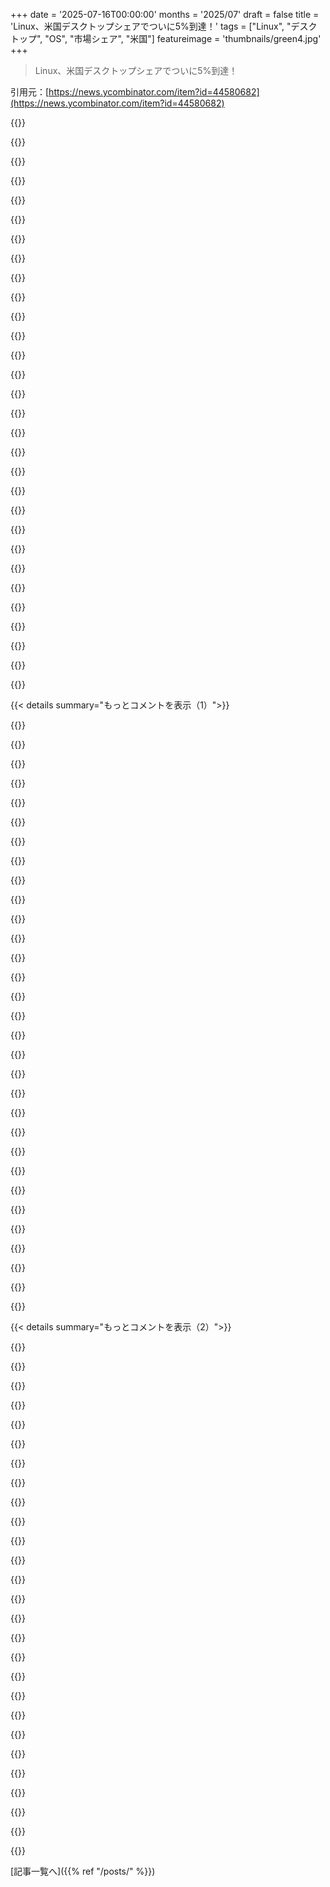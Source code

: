 +++
date = '2025-07-16T00:00:00'
months = '2025/07'
draft = false
title = 'Linux、米国デスクトップシェアでついに5%到達！'
tags = ["Linux", "デスクトップ", "OS", "市場シェア", "米国"]
featureimage = 'thumbnails/green4.jpg'
+++

> Linux、米国デスクトップシェアでついに5%到達！

引用元：[https://news.ycombinator.com/item?id=44580682](https://news.ycombinator.com/item?id=44580682)




{{<matomeQuote body="Linuxデスクトップのシェアが5%になったって言うけど、これってPC利用者が減った中で相対的に増えただけ？<br>ゲーマー以外は仕事用PCくらいしか持ってないし、みんなスマホやタブレットで済ませてるよね。<br>Steam Deckのおかげで増えたのは明らかだけど、それってLinux Desktopって呼べるの？AndroidをLinuxに含めないのと同じじゃない？" userName="nerdjon" createdAt="2025/07/16 11:53:47" color="#ff5733">}}




{{<matomeQuote body="君の言うことには同意なんだけど、Steam DeckがLinux Desktopじゃないってのは違うと思うな。<br>AndroidはLinuxカーネルを使ってるだけだけど、SteamOSはArch LinuxベースのLinuxディストリビューションだよ。<br>「デスクトップモード」で使えば、まさにLinux Desktopそのものだからね。" userName="palata" createdAt="2025/07/16 12:13:20" color="#ff5c5c">}}




{{<matomeQuote body="Androidのシステムって、Linuxカーネルって言っても、何百万行ものパッチコードがあって、現在の形では本流には絶対入らないよ。<br>もちろん、他の「Linux」組み込みデバイスと大差ないけど、デスクトップシステムで標準的なものとはかなり違うね。" userName="zozbot234" createdAt="2025/07/16 12:28:37" color="">}}




{{<matomeQuote body="それでもLinuxカーネルって数えていいと思うな。システムコールAPIは変わってないし、主にBSPレベルでの違いでしょ？<br>言い換えると、メーカーが変更を主流化しようとすればできるし、そうすればみんなにとって良いことなのにね。" userName="palata" createdAt="2025/07/16 12:36:09" color="">}}




{{<matomeQuote body="「Linuxカーネル」って技術的には正しいかもしれないけど、Linuxソフトウェアが動かないなら、実際には何の意味もないよ。" userName="fsflover" createdAt="2025/07/16 12:47:25" color="">}}




{{<matomeQuote body="これはLinuxが提供するものを過小評価しすぎだよ。AndroidのソフトウェアはLinuxソフトウェアだからね。" userName="MatthewPhillips" createdAt="2025/07/16 12:49:47" color="">}}




{{<matomeQuote body="完全に互換性がないから、実際には別のOSだね。価値がないってわけじゃないけどさ。" userName="fsflover" createdAt="2025/07/16 12:51:42" color="">}}




{{<matomeQuote body="周りの人がPC使わないって面白いね。アメリカのどこ出身なの？<br>俺はEUの中央の小国だけど、みんな個人用のPCやノートPCを持ってるよ。でも最近は子供たちがスマホやタブレットを学校やTikTok、YouTube、ゲームに使ってるから、PC使う子は少数派だね。<br>ゲーマーは主にPC (Windows、アンチチートのせいでね) を使うけど、コンソールは少数派。昔は海賊版が合法だった影響もあるかもね。<br>Steamのおかげでゲームの海賊版は減ったけど、値段はUSと同じかそれ以上で、平均給料は5分の1ってのがね。ここでは「特定の市場」、つまり「みんな買うしみんなバカ」って呼んでるよ。" userName="Fokamul" createdAt="2025/07/16 13:23:53" color="#45d325">}}




{{<matomeQuote body="人によるんだろうね。俺は最近親戚を訪ねた時、ノートPCとスマホを持っていったけど、ノートPCはほとんど使わなかったな。<br>でも、兄貴はいつもノートPCを使ってるし、甥っ子や姪っ子も使ってたよ。みんなスマホは持ってるけどね。<br>ゲームだけがPCを使う理由じゃない。論文を書いたりするのにスマホじゃ大変だからさ。" userName="adamc" createdAt="2025/07/16 13:07:43" color="">}}




{{<matomeQuote body="今どきの高校生は家族みんなスマホだけで論文書いてるらしい。" userName="dmd" createdAt="2025/07/16 13:18:54" color="">}}




{{<matomeQuote body="Steam DeckをLinuxデスクトップと数えるなら、SwitchとかPS5、Xboxもデスクトップに含めてOSの割合を計算しなきゃおかしいって。" userName="paulcole" createdAt="2025/07/16 13:22:23" color="#ff33a1">}}




{{<matomeQuote body="（US minnesota）の新入社員がPC持ってないって。航空券も税金申告もスマホかiPadでやるってさ。デスクトップが必要ってのはミレニアル世代の考えらしいよ。" userName="jabroni_salad" createdAt="2025/07/16 14:03:54" color="">}}




{{<matomeQuote body="SteamOSは確かにギリギリだね。ブラウザデータだとデスクトップモード利用者しかカウントされてないかも？<br>Steam DeckユーザーがLinuxだと知ってるか、Windows版があったら乗り換えるかって議論は必要だよ。" userName="nerdjon" createdAt="2025/07/16 12:21:00" color="#ff5733">}}




{{<matomeQuote body="1986年からPC使ってるけど、今はスマホで何でもできる。税金も航空券もTrelloもね。妻もiPad AirとBluetoothキーボード、マウスで“コンピューター”として使ってるよ。" userName="scarface_74" createdAt="2025/07/16 14:22:17" color="#785bff">}}




{{<matomeQuote body="Termuxを試してみてよ。Android上でX11とか、いろんなLinuxソフトウェアが問題なく動くから驚くよ。" userName="hagbard_c" createdAt="2025/07/16 13:02:18" color="">}}




{{<matomeQuote body="＞ The Steam Deck very much runs Linux Desktop. Android runs the Linux kernel, but everything else is different.Linux is a kernel.<br>Steam DeckはLinuxデスクトップだよ。AndroidはLinuxカーネル使ってるけど他は別物。「Linuxはカーネルだ」って言ってるけど、それだけじゃないんだよ。" userName="kube-system" createdAt="2025/07/16 12:31:59" color="#ff33a1">}}




{{<matomeQuote body="Steam DeckはノーマルモードでもLinuxデスクトップだよ。Linuxのinitシステムとか使ってるし、ターミナル開けばLinuxだ。<br>ユーザーがLinuxだと気にしないのが目標なんだ。企業がLinuxに移行できたら大きいよ。" userName="palata" createdAt="2025/07/16 12:26:00" color="#ff33a1">}}




{{<matomeQuote body="https://github.com/termux-play-store/" userName="fsflover" createdAt="2025/07/16 13:30:14" color="">}}




{{<matomeQuote body="これってGoogleのポリシーが原因だろ。F-DroidからはTermuxをインストールできるし。<br>AndroidがひどいOSだって議論はまた別の話だよね。" userName="jraph" createdAt="2025/07/16 13:45:05" color="">}}




{{<matomeQuote body="Androidのセキュリティ要件強化、特にAndroid 10での更新がTermuxの使用を劇的に困難にしたんだ。ダウンロードしたファイルを直接実行できなくしちゃったからね。TermuxアプリはAndroid 9のtargetSdkVersionを使うことでこれを回避したけど、それだとAndroid 10の要件と互換性がないってことになる。Androidレベル9はAndroid 2 Gingerbread（2010年！）の頃のだよ。https://apilevels.com/<br>今のところTermuxが動くのに大きな障壁ではないし、Androidはこれからもずっと後方互換性を保つかもしれない。でもこれは、Termuxが新しいAndroid機能をビルドしたり使ったりできないってこと。Termuxは、Androidが基本的なLinuxユーザーランドのユースケースに不親切になったせいで、本当に古いAndroidバージョンに縛られちゃってるんだ。ダウンロードしたコードを実行できないってのが大きいみたいだけど、これって「単なる技術的な問題」に見えるけど、この技術的な問題がAndroidが独自のユーザーランドの外に拡大するのを本当に妨げてきたんだよ。" userName="jauntywundrkind" createdAt="2025/07/16 15:11:56" color="">}}




{{<matomeQuote body="俺の知ってる人はみんな、普段のコンピューティングをスマホやタブレットに移しちゃったんだよな。残りのデスクトップ／ラップトップユーザーも、9割はブラウザで作業してるって感じ。だからUbuntuみたいなLinuxディストリビューションが、もっと多くの人にとって使いやすくなってるってことだろ。" userName="itsoktocry" createdAt="2025/07/16 13:11:32" color="#38d3d3">}}




{{<matomeQuote body="お前は鈍感だな。Steam Deckユーザーの99%は、エミュレーションとかDiscordの設定以外でデスクトップモードなんてまず使わないだろ。一般的に言って、それじゃSteam DeckユーザーはAndroidを使ってる人たちと何ら変わらないLinuxユーザーだってことになるぞ。" userName="jorvi" createdAt="2025/07/16 14:57:16" color="#ff5c5c">}}




{{<matomeQuote body="Steam Deckには、デフォルトでメニューからアクセスできるデスクトップモードがあるんだ。それって、デスクトップアイコンとか全部あるKDEそのものだよ。" userName="IsTom" createdAt="2025/07/16 13:27:44" color="">}}




{{<matomeQuote body="もしすべての作業をブラウザで済ませるんだったら、面倒が少なくてバッテリーも長持ちするiPadと、普通のBluetoothキーボードやマウスを使う方がいいじゃん。なんで俺がLinuxシステムを勧めなきゃいけないんだよ？" userName="scarface_74" createdAt="2025/07/16 14:27:39" color="">}}




{{<matomeQuote body="標準メニューから選ぶだけで、従来のデスクトップに行けてLibreOfficeやFirefoxが使えるんだぜ。Switchでそんなことできる？USBドックにモニター、マウス、キーボードを繋いでGIMPで画像編集もできるんだ。PS5でできる？Steam DeckのUIが気に入ったら、デスクトップにパッケージをインストールしてログイン時に選ぶだけで、この機能がほぼ全部手に入る。俺も実際ゲーミングPCにSteamOS 3 UIを入れてるけど、すごく調子いいよ。PS5のUIとかPlayStationのゲームをBSD機にインストールできるか？" userName="happymellon" createdAt="2025/07/16 14:20:42" color="#ff5733">}}




{{<matomeQuote body="実際には、LinuxっていろんなOSのファミリーなんだよね。POSIX中心のものもあればそうじゃないものもあるし。「OS」って何を数えるんだ？Linux + gnuユーザーランド + Gnome？それともKDE？組み込みLinux？ChromeOSはカウントするの？LGのWebOSは？" userName="vkazanov" createdAt="2025/07/16 13:08:45" color="#45d325">}}




{{<matomeQuote body="君はOSの話をしてるのに、話し相手はカーネルの話をしてるんだな。Linuxカーネルには標準Linuxユーザー空間とは別のメリットがあるんだ。標準LinuxディストリビューションとAndroidが同じカーネルを共有してるって事実が、全く意味ないって言うのは、Linuxカーネルを過小評価してるって俺も思うよ。ただ、この二つのOSがほとんど互換性がないってことを覚えておくのも重要だね。この二つのOSがカーネルを共有してることには、Android開発からの改善が標準Linuxディストリビューションにも恩恵をもたらす可能性があるとか、TermuxやWaydroidみたいな実用的な意味合いがあるんだ。" userName="jraph" createdAt="2025/07/16 13:03:34" color="#38d3d3">}}




{{<matomeQuote body="そんなことないよ。Termuxみたいに、chroot環境の中で普通のLinuxソフトウェアを使うことだってできるんだから。" userName="jchw" createdAt="2025/07/16 13:52:45" color="">}}




{{<matomeQuote body="デスクトップLinuxには明確な範囲があるんだし、みんな分かってるはずだろ？AndroidでLibreOfficeとかGnome、KDE、Xfceとかをインストールできるのか？Debianのリポジトリにあるパッケージの何%がAndroidで使えるんだよ？" userName="oblio" createdAt="2025/07/16 13:31:28" color="#45d325">}}




{{<matomeQuote body="彼の言いたかったことはLinuxじゃないってことじゃなくて、デスクトップじゃないってことだよ。もしゲーム機もデスクトップに含めるなら、Linuxじゃないゲーム機も数えるべきで、そうすれば5%って数字はもっと低くなるんじゃないかな。" userName="MostlyStable" createdAt="2025/07/16 14:21:33" color="">}}




{{< details summary="もっとコメントを表示（1）">}}

{{<matomeQuote body="AndroidはLinuxだけど、AndroidはGNU/Linuxじゃないんだ。記事は明らかにGNU/Linuxについて書いてる。よくある「ちょっと口を挟ませてくれ…」ってやつだけど、Androidの状況がまさにそれの良い例だよ。" userName="cherryteastain" createdAt="2025/07/16 13:56:29" color="#785bff">}}




{{<matomeQuote body="e-wasteリサイクル会社の再整備部門で働いてるんだ。ライセンスとか認証のせいでWindows付きは売れないんだよね。同僚はUbuntuを入れるけど、俺はLinux Mintを入れてるよ。みんながLinuxを使い続けるかWindowsに戻すかは分からないけど、貢献してるって思えるのは嬉しいな。<br>ついでにグッズのリンクも貼っとくね: https://www.ebay.com/str/evolutionecycling" userName="theandrewbailey" createdAt="2025/07/16 10:57:48" color="#45d325">}}




{{<matomeQuote body="これって、高齢者とか貧しい人とかがLinuxマシンを受け取ってるってことかな？企業やゲーマーはWindowsを使い続けるだろうけど、ネットサーフィン程度ならLinuxでも十分喜ばれるはず。<br>あと、多くの人がスマホに移行してPCを使わなくなってるのも驚かないよ。開発者とか本当にPCが必要な人は、強制再起動とかイライラするMicrosoftのせいで、結局Linuxを使う傾向にあるんだ。" userName="whizzter" createdAt="2025/07/16 11:36:39" color="#ff5733">}}




{{<matomeQuote body="個人的な話だけど、SteamのProton互換性レイヤーってのがWindows専用ゲームをLinuxで動かせて、これがめちゃくちゃ良く動くんだ。もう何年もWindowsにログインしてないよ。" userName="WJW" createdAt="2025/07/16 11:43:38" color="">}}




{{<matomeQuote body="WindowsのライセンスってBIOSに書き込まれてるから、再インストールしたら自動で認識されると思ってたんだけど？" userName="shaunpud" createdAt="2025/07/16 11:41:48" color="">}}




{{<matomeQuote body="みんな言うけど、俺のGNU/Linux環境（Debian with KDE）でSteamゲームを動かすのは失敗の方が多いんだ。同じハードの友達はProtonでほぼ動くのに、俺はダメ。AMDgpuのドライバーとか色々試したけど直らないんだよね。Steamの再生ボタン押しても起動しないことが多くて、結局Windowsに再起動しないと遊べないゲームが多いよ。昔WINEでStarCraft 2とか動かした時の方がうまくいったくらい。まだまだ誰にとってもスムーズってわけじゃないんだな。" userName="zelphirkalt" createdAt="2025/07/16 15:05:49" color="#ff33a1">}}




{{<matomeQuote body="古いMacBook ProでゲームするためだけにWindows使ってるんだけど、めちゃくちゃ軽量でSteamがちゃんと動くLinuxディストロでおすすめないかな？バックグラウンドプロセスは少ないのがいいんだけど。" userName="latexr" createdAt="2025/07/16 12:07:16" color="">}}




{{<matomeQuote body="もう10年くらいLinuxでゲームしてるけど、Windowsマシンは一台も持ってないよ。昔はゲームが動かなくてイライラすることもあったけど、今はHelldivers 2とかDOOMもWindowsより良いパフォーマンスで遊べるんだ。ROG AllyにもBazziteを最初から入れてるし、外出先でもゲームしてる。Linuxでのゲーム環境はどんどん良くなってるってことさ。" userName="alias_neo" createdAt="2025/07/16 12:50:48" color="#ff5733">}}




{{<matomeQuote body="それだと、前の所有者のWindowsキーでライセンスされたマシンを再販することになるから、もっと悪い状況になるかもね。" userName="aquova" createdAt="2025/07/16 11:44:39" color="">}}




{{<matomeQuote body="俺はMacユーザーだけど、UnraidサーバーのVMでWindows 11とBazziteを比べたんだ。Windows 11はインストールもUIもGPUドライバの問題も最悪だったけど、Bazziteは2クリックで動いたよ。最新ドライバやNvidiaサポート、一部のアンチチートはLinuxじゃ難しいけど、数年前のゲームやハードならLinuxの方がずっと快適だね。" userName="threetonesun" createdAt="2025/07/16 15:09:03" color="#ff5c5c">}}




{{<matomeQuote body="長年Linuxデスクトップ使ってるけど、うちには中古ノートPCが4台、新品が3台あるんだ。中古を買うのは最新ハードウェアは要らないし、昔から古いハードの方がLinuxやBSDと相性良かったから。それに安く高品質なのが手に入るしね。なんでそんなにノートPCが多いかって？　ノートPCはハンドバッグみたいなもんで、TPOに合わせるんだよ。" userName="exiguus" createdAt="2025/07/16 12:45:07" color="#ff5c5c">}}




{{<matomeQuote body="中古PC販売で働いてたけど、Windows 95～XP時代はそうじゃなかったな。TPMやEFIの登場はそれ以降だから、新しいシステムだとライセンスをPCに紐付けするやり方もあるかもしれないけど、BIOSじゃないよ。" userName="ergsef" createdAt="2025/07/16 11:44:52" color="">}}




{{<matomeQuote body="キーがハードウェアに紐付いてて、そもそも移行できないなら、どうしてそれが悪いって言えるんだ？" userName="art0rz" createdAt="2025/07/16 11:50:53" color="">}}




{{<matomeQuote body="どこまで軽量を求めるかにもよるけど、たぶんXFCE Ubuntu（Xubuntu）がすごくいいよ。歴史的に見ても、機能が充実してて、余計なものが少ないからね。" userName="tomrod" createdAt="2025/07/16 12:15:57" color="">}}




{{<matomeQuote body="Debianは、testingバックポートを使っても、ちゃんと動くのに必要な最新ソフトへのアクセスが足りないよ。俺は長年Debianユーザーだけど、最近はDebianを自分のデバイスに居場所を見つけるのが本当に大変なんだ。" userName="esseph" createdAt="2025/07/16 15:21:16" color="#45d325">}}




{{<matomeQuote body="俺も同じだよ。数年前にThinkPad T450がすごく気に入って、オンラインで5台も買ったんだ。合計でだいたい300米ドルくらいかな。もう二度とノートPCを買う必要はないかもね。" userName="tempfile" createdAt="2025/07/16 12:50:58" color="">}}




{{<matomeQuote body="俺はWindows 11が大嫌いで、まだ自分のPCではWindows 10（IoT）を使ってるよ（SolusとMintも使ってるけどね）。それはさておき、最初の段落で君が言ってるような経験は一度もないな。" userName="kwanbix" createdAt="2025/07/16 15:16:47" color="">}}




{{<matomeQuote body="どうやって自動更新してる？　俺はMintを始めたばかりだけど、ソフトウェアインストーラーやアップデーターがまだ管理者パスワードを要求するのにガッカリしてるんだ。" userName="Pxtl" createdAt="2025/07/16 15:24:50" color="">}}




{{<matomeQuote body="どのSteam使ってる？Snap、Flatpack、Native版で問題あるって聞くね。<br>Protonも試せるバージョンが色々あるし、俺はいつもexperimentalか9を使ってるよ。" userName="ecshafer" createdAt="2025/07/16 15:23:47" color="#45d325">}}




{{<matomeQuote body="それはBIOSじゃなくてACPIテーブルのACPI Non-Volatile RAM（NVRAM）にあるよ。<br>一般ユーザーなら有効にできるかもしれないけど、修理店は法的にできないだろうね。" userName="mr_toad" createdAt="2025/07/16 12:03:11" color="">}}




{{<matomeQuote body="最近Debianの代わりにどのディストリビューション使ってる？<br>俺は数年Fedora Workstationを使ってて、AMD GPUでカーネル付属のドライバだとSteamとProton Experimentalの体験は最高だよ。<br>たまにDebian系が恋しくなるけど、Fedora Workstationみたいに動く.debパッケージのディストリビューションが他に分からないんだよね。" userName="doodlesdev" createdAt="2025/07/16 15:31:40" color="#ff5733">}}




{{<matomeQuote body="軽量性についてだけど、ゲームを動かすときにシステムが消費するリソースはできるだけ少ない方がいい。<br>古いPCだから、ちょっとしたことでも重要なんだ。<br>XFCE Ubuntu（Xubuntu）だね。ありがとう、調べてみるよ。" userName="latexr" createdAt="2025/07/16 12:19:01" color="">}}




{{<matomeQuote body="今一番の問題はWindows 10のEOLが近いことだね。<br>多くのPCは（Intel第8世代やZen 2以前）Windows 11の公式サポート外になるくらい古いだろうね。" userName="zozbot234" createdAt="2025/07/16 11:55:27" color="#785bff">}}




{{<matomeQuote body="まあ、20年も経てば色々変わるよね。<br>https://support.microsoft.com/en-us/windows/activate-windows...<br>https://superuser.com/questions/1575650/how-does-a-windows-d..." userName="jve" createdAt="2025/07/16 11:55:36" color="">}}




{{<matomeQuote body="Bazziteをチェックしてみて。<br>あれは汎用ハードウェアでSteamOSを再現するために始まったんだ。<br>AMD GPUを持ってるなら、SteamOS自体を試すのもアリだよ。携帯用だけどね。" userName="delecti" createdAt="2025/07/16 12:46:31" color="#38d3d3">}}




{{<matomeQuote body="これはNvidia GPUを持ってないか、D3D12ゲームをプレイしない場合だけ当てはまる話だね。<br>試してみたら、NvidiaにはD3D12のGPU限定ゲームでWindowsと比べて最大25%もパフォーマンスが下がる既知の不具合があるんだ。<br>すぐにWindowsに戻したよ。<br>一番使われてるGPUベンダーでこんな深刻な不具合があるのに、なんでみんなLinuxでゲームを推すのか理解できない。<br>Steamは75%って言ってるし、Nvidiaの社員も修正は簡単じゃないから修正時期を約束できないって言ってた。1年以上前の問題だよ。<br>CUDAに影響ないから、絶対直さないだろうね。https://github.com/NVIDIA/egl-wayland/issues/164#issuecommen..." userName="agoodusername63" createdAt="2025/07/16 15:29:09" color="#ff33a1">}}




{{<matomeQuote body="PCを受け取るのは高齢者や貧困層とか？<br>うちのビジネスは他の再販業者や企業向けが多いよ。<br>ちなみに、ここで働き始めるずっと前、15年くらい前に親のPCのXPをXubuntuに替えたんだ。<br>「Windowsみたいに使えるよ」って言って、メールやウェブ、ソリティアの使い方、シャットダウンの仕方を教えた。<br>適当なHPのプリンターやスキャナーも問題なく動いたよ！<br>「元に戻して」って電話が来るかと思ったけど、結局来なかったね。<br>（しいて言えば、母さんがソリティア（gnome-games版）が違うって言ったくらいで、クロックダイトに変更する方法を教えたらOKだった）。<br>もし「XubuntuがWindowsみたいに使える」って表現が気に障ったなら言っておくけど、ほとんどの人はOSのカーネルがどう設計されてるかなんて気にしないんだ。<br>彼らが気にするのはスタートメニューとか、角のXマークでプログラムが閉まることとかだよ。" userName="theandrewbailey" createdAt="2025/07/16 13:34:11" color="#ff5c5c">}}




{{<matomeQuote body="BIOSにライセンスが焼き付いてるんじゃなくて、マイクロソフトがハードウェアIDとライセンスを紐付けたデータベースを持ってるんだよ。譲渡可能なライセンスもエンタープライズ版のボリュームライセンスも違うから、元のPCがどんなWindowsライセンスで売られたかによるね。" userName="layer8" createdAt="2025/07/16 12:02:30" color="#ff5733">}}




{{<matomeQuote body="うん、過去15年でXシリーズのThinkPad（x201とかx220とか）を10台以上買ったよ。ほとんどは家族や友人がLinuxデスクトップとして使ってるね。俺も3台使ってるし、TシリーズやPシリーズも好き。AやRシリーズのThinkPadも少し集めてるけど、それは趣味だよ。" userName="exiguus" createdAt="2025/07/16 13:28:21" color="">}}




{{<matomeQuote body="Statscounterのデータは信頼できないし、こういう投稿がHNのトップページに上がるのが恥ずかしいくらいだよ。この記事でも、昔のMac OSが数ヶ月間7%に急増してるのが示されてるだろ？ データは明らかにデタラメだし、エラーがあっても誰も気にしない。こんなに「データ報告の問題」が続くなら、どうして俺たちがこの数字を信じなきゃいけないんだ？" userName="jsnell" createdAt="2025/07/16 11:35:58" color="#38d3d3">}}

{{</details>}}




{{< details summary="もっとコメントを表示（2）">}}

{{<matomeQuote body="その通り！CloudflareもOSの統計を出してて、そっちの方がずっと信頼できると思うよ。広範囲なネット監視のメリットだね。彼らの報告だと、米国のLinuxデスクトップシェアは4.4%だよ。正直、夏休みシーズンが数字に影響してるだろうけど、本当の成長もあると思うな。https://radar.cloudflare.com/explorer?dataSet=http\u0026groupBy=o..." userName="zokier" createdAt="2025/07/16 13:03:03" color="#45d325">}}




{{<matomeQuote body="Radarも先月Linuxの増加（3.3%→4.4%）を報告してるよ。<br>StatscounterとRadarはLinuxとChromeOSを分けてるけど、合わせるとStatsCounterは7.7%、Radarは6.3%になるね。ただ、両方ともChromeOSが異常に減ってLinuxが増加してるのは気になる。主要なChromeOSデバイスがユーザーエージェントを変えてLinuxと報告してる可能性もあるんじゃないかな。" userName="827a" createdAt="2025/07/16 13:33:36" color="#ff33a1">}}




{{<matomeQuote body="ChromeOSの減少は、教育現場での利用が主で、夏休みで学校が閉まってるからって簡単に説明できるよ。その減少が他の全ての数字を曖昧にするんだ。だって、どれかが下がれば他のパーセンテージは当然上がるからね。要するに、大きな結論を出すのは11月（遅くとも10月）まで待った方がいいと思うな。" userName="zokier" createdAt="2025/07/16 15:13:02" color="#ff5c5c">}}




{{<matomeQuote body="学校が休みでChromeOSが激減したのはわかる。でも、もしそれが他OSの増加の理由なら、WindowsやMacOSも上がるはずだけど、それらは横ばい。Linuxだけ上がってるってことは、本当にLinuxデスクトップの採用が進んでるのかも。最近、LTTやJayzみたいなTech系YouTuberがLinuxコンテンツを出したり、Lenovo Legionの比較でLinuxが速かったり、Lex FridmanがDHHとLinuxについて話したり、Appleへの反発が高まったりしてるのも影響してるんじゃないかな。" userName="827a" createdAt="2025/07/16 18:21:42" color="#38d3d3">}}




{{<matomeQuote body="これって説得力あるね。Chromebookって小売店によく置いてあるし、たいてい一番安いしね。小学校でもどこにでもあるし。これはLinuxというよりChromebookの話だよね。うちの子どもたちが学校のChromebookを嫌ってるって事実を加味すると…結局のところ、これはLinuxにとってそんなに良いニュースじゃないのかもね。" userName="juliusdavies" createdAt="2025/07/16 14:25:07" color="#38d3d3">}}




{{<matomeQuote body="学校のChromebookって、だいたいロックダウンされてて（つまりスパイウェアだらけ）、メンテナンスも全然されてないんだよね。そりゃ子どもたちが嫌がるのも無理ないよ。" userName="ronsor" createdAt="2025/07/16 19:12:04" color="">}}




{{<matomeQuote body="米国政府サイトのLinux利用者が2025年に5.7%になるらしいよ、2024年の4.5%から増えてるってさ。全部の米国ユーザーを表すわけじゃないけど、これは注目すべき点だね。参照元はこれね: https://news.ycombinator.com/item?id=44582058" userName="danso" createdAt="2025/07/16 13:26:47" color="#ff33a1">}}




{{<matomeQuote body="adブロッカー使うLinuxユーザーが多いし、statcounterがJSタグ使うから、提示された数字は疑わしいって思うな。UIが違うとパニックになるって話、俺の経験やIT関係者から聞く話だとそうなるんだけど。そもそも、ネットのフォーラムってどこまで本当かわからないよね。ここだけはそうじゃないといいんだけどな。" userName="supriyo-biswas" createdAt="2025/07/16 12:21:57" color="">}}




{{<matomeQuote body="UIが違うとパニックになるって話、昔より今はずっとマシだよ。ブラウザしか使わない人も多いし、ChromeをクリックするだけならどのOSでも一緒。おじいちゃんおばあちゃん見てると、壁紙とChromeの位置合わせればWindowsをKDEやCinnamonに変えても気づかないだろうね。俺は直すのが面倒だからやらないけどさ。それに、Windows 11もPlasma 6に近いし、MicrosoftのUIだって変わってるんだぜ。" userName="ryukoposting" createdAt="2025/07/16 13:05:23" color="#ff33a1">}}




{{<matomeQuote body="特定のJSを使ってなけりゃ、何かコンテンツを読み込ませるだけで、大抵はユーザーエージェント文字列からOSがわかるはずだよ。でも、そのURLがデフォルトのフィルターリストに含まれるってのはあり得る話だね。" userName="extraduder_ire" createdAt="2025/07/16 15:33:32" color="">}}




{{<matomeQuote body="OS XとmacOSは結合すべきだろ、そうしないのはおかしいよ。それに、数ヶ月で3.5%も変動するなんてありえないし、これだけ誤差があるなら5%って数字も意味ないね、気分はいいけどさ。Appleのリブランディングは2016年で、Safariのユーザーエージェントは今でも“Intel Mac OS X 10_15_7”って報告されるんだ。だから、新しい“macOS”カテゴリがどこから来たのか全然わかんないな。彼らが測定方法を公開してるのかね？調べる気にはならないけど。" userName="oefrha" createdAt="2025/07/16 12:21:57" color="#45d325">}}




{{<matomeQuote body="percentage pointとpercentを混同しちゃダメだよ。25%±3.5%は、比例誤差だと5%±0.7%って意味だ。線形じゃないのは確かだけど、5%±3.5%じゃないのは確実だからね。" userName="necovek" createdAt="2025/07/16 12:56:01" color="#785bff">}}




{{<matomeQuote body="クラシックMac OSが数ヶ月で7%に急増ってのがよく分からんね。“OS X”と“macOS”が両方リストされてるのも気になるけど、それがクラシックMac OSじゃないのはかなり確信してるよ。" userName="arp242" createdAt="2025/07/16 12:13:24" color="">}}




{{<matomeQuote body="これはmacOSのバージョンが10.xからリリース年に変わったことと関係があるのかもしれないね。" userName="bichiliad" createdAt="2025/07/16 20:58:07" color="">}}




{{<matomeQuote body="Mac OS 9でTLSハンドシェイクなんて成功するの？" userName="speedgoose" createdAt="2025/07/16 13:39:10" color="">}}




{{<matomeQuote body="クラシックMacOS用のMbed TLSのポートがあるんだ[1]。TLS 1.2は有効だけど、READMEによると、広く使われてるMozillaの“intermediate”推奨設定[2]（AES-GCMやChaCha20暗号が必要）に対応する暗号スイートは、たぶん入ってないんだ（デフォルトだとAES-CBC暗号しか有効じゃないから）。[1] https://github.com/bbenchoff/MacSSL [2] https://wiki.mozilla.org/Security/Server_Side_TLS" userName="MrRadar" createdAt="2025/07/16 16:36:37" color="#ff5733">}}




{{<matomeQuote body="同じ時期にOS Xのシェアが落ちてるね。Appleは今macOSって呼んでるから、Apple製品がOSをどう報告してるかに変更があったのかも。" userName="elsjaako" createdAt="2025/07/16 11:44:06" color="#38d3d3">}}




{{<matomeQuote body="OS Xが落ちてるのは誰も信じてないのに、Statcounterは間違った数字を直さないし、データもおかしい。なんでこんな数字を信用できるんだ？ SafariのUA変更の話は初耳だけど、ログには変化ないな。アナリティクス会社なら対応できるはずだろ。" userName="jsnell" createdAt="2025/07/16 12:15:24" color="#38d3d3">}}




{{<matomeQuote body="StatcounterがなんでmacOSとOS Xを別々に報告するのかわかんないわ。同じOSの違うバージョンなのに、他のOSはまとめてるじゃん。意味不明だね。" userName="IshKebab" createdAt="2025/07/16 12:11:40" color="#ff5733">}}




{{<matomeQuote body="「mac OS」じゃなくて「MacOS」が正解。MacOSはOS Xより前の古いバージョンだぜ。" userName="zozbot234" createdAt="2025/07/16 11:57:21" color="">}}




{{<matomeQuote body="細かいこと言うなら「macOS」だよ[1]。M1 MacBookでもSafariのUAは「Intel Mac OS X」のままじゃん。だからStatcounterがOS XとmacOSを両方入れるのが謎なんだよな。[1] https://www.apple.com/macos/macos-sequoia/" userName="antipurist" createdAt="2025/07/16 12:06:35" color="#38d3d3">}}




{{<matomeQuote body="「macOS」であって「mac OS」じゃないよ。「iOS」とか「iPadOS」みたいに揃えるためだね。" userName="Longhanks" createdAt="2025/07/16 12:06:25" color="#38d3d3">}}




{{<matomeQuote body="Steamの調査も見てみたら？ 英語圏のLinuxユーザーは5%強だけど、データはパワーユーザーとかゲーマーに偏ってるよ。https://www.gamingonlinux.com/steam-tracker/" userName="weberer" createdAt="2025/07/16 14:58:56" color="#38d3d3">}}




{{<matomeQuote body="もっと信頼できる測定方法って何だろ？ Linux向けの新ソフトの数とか数える「Crane Index」みたいなの？ 特に有料ソフトに注目するといいかもね。まだ見てないけど、現状ゼロで来年にはゼロになる予測だよ。" userName="phendrenad2" createdAt="2025/07/16 14:50:25" color="">}}




{{<matomeQuote body="記事によると、AppleがOS XをMacOSにブランド変更したのが原因らしいじゃん。それに反論してんの？ それとも記事をちゃんと読んでないだけ？" userName="necovek" createdAt="2025/07/16 12:51:50" color="">}}




{{<matomeQuote body="それは古いmacOSじゃなくてさ…OS X以降の新しいmacOSだよ、あんた。" userName="jama211" createdAt="2025/07/16 12:52:29" color="">}}

{{</details>}}



[記事一覧へ]({{% ref "/posts/" %}})
